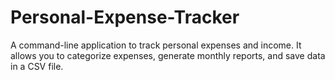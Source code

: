 # Personal-Expense-Tracker
A command-line application to track personal expenses and income. It allows you to categorize expenses, generate monthly reports, and save data in a CSV file.
